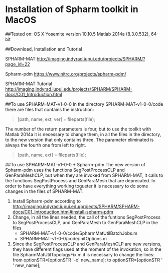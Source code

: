 Installation of Spharm toolkit in MacOS
===================
##Tested on:
OS X Yosemite version 10.10.5
Matlab 2014a (8.3.0.532), 64-bit

##Download, Installation and Tutorial

SPHARM-MAT
http://imaging.indyrad.iupui.edu/projects/SPHARM/?page_id=22

Spharm-pdm
https://www.nitrc.org/projects/spharm-pdm/

SPHARM-MAT Tutorial
http://imaging.indyrad.iupui.edu/projects/SPHARM/SPHARM-docs/C01_Introduction.html


##To use SPHARM-MAT-v1-0-0
In the directory SPHARM-MAT-v1-0-0/code there are files that contains the instruction:

> [path, name, ext, ver] = fileparts(file);

The number of the return parameters is four, but to use the toolkit with Matlab 2014a it is necessary to change them, in all the files in the directory, to the new version that only contains three. The parameter eliminated is always the fourth one from left to right.

> [path, name, ext] = fileparts(file);

##To use SPHARM-MAT-v1-0-0 + Spharm-pdm
The new version of Spharm-pdm uses the functions SegPostProcessCLP and GenParaMeshCLP, but when they are invoked from SPHARM-MAT, it calls to the functions SegPostProcess and GenParaMesh that are deprecated. In order to have everything working togueter it is necessary to do some changes in the files of SPHARM-MAT.

1. Install Spharm-pdm according to http://imaging.indyrad.iupui.edu/projects/SPHARM/SPHARM-docs/C01_Introduction.html#install-spharm-pdm
2. Change, in all the lines needed, the call of the funtions SegPostProcess to SegPostProcessCLP, and  GenParaMesh to GenParaMeshCLP in the files
	* SPHARM-MAT-v1-0-0/code/SpharmMatUtilBatchJobs.m
	* SPHARM-MAT-v1-0-0/code/initOptions.m
3. Since the SegPostProcessCLP and GenParaMeshCLP are new versions, they have different flags used at the moment of the invokation, so in the file SpharmMatUtilTopologyFix.m it is necessary to change the lines:
from optionSTR=[optionSTR '-o' new_name];
to optionSTR=[optionSTR '  ' new_name];
